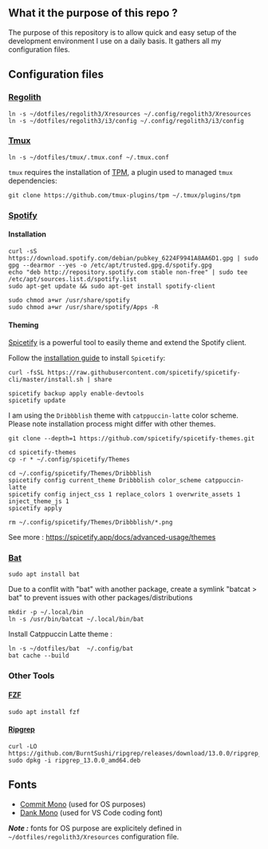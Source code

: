 ## What it the purpose of this repo ?

The purpose of this repository is to allow quick and easy setup of the development environment I use on a daily basis. It gathers all my configuration files.

## Configuration files

### [Regolith](https://regolith-desktop.com/docs/using-regolith/install/)

```
ln -s ~/dotfiles/regolith3/Xresources ~/.config/regolith3/Xresources
ln -s ~/dotfiles/regolith3/i3/config ~/.config/regolith3/i3/config
```

### [Tmux](https://github.com/tmux/tmux)

```
ln -s ~/dotfiles/tmux/.tmux.conf ~/.tmux.conf
```

`tmux` requires the installation of [TPM](https://github.com/tmux-plugins/tpm), a plugin used to managed `tmux` dependencies:

```
git clone https://github.com/tmux-plugins/tpm ~/.tmux/plugins/tpm
```

### [Spotify](https://www.spotify.com/us/download/linux/)

#### Installation

```
curl -sS https://download.spotify.com/debian/pubkey_6224F9941A8AA6D1.gpg | sudo gpg --dearmor --yes -o /etc/apt/trusted.gpg.d/spotify.gpg
echo "deb http://repository.spotify.com stable non-free" | sudo tee /etc/apt/sources.list.d/spotify.list
sudo apt-get update && sudo apt-get install spotify-client

sudo chmod a+wr /usr/share/spotify
sudo chmod a+wr /usr/share/spotify/Apps -R
```

#### Theming

[Spicetify](https://spicetify.app) is a powerful tool to easily theme and extend the Spotify client.

Follow the [installation guide](https://spicetify.app/docs/advanced-usage/installation/#linux-and-macos) to install `Spicetify`:

```
curl -fsSL https://raw.githubusercontent.com/spicetify/spicetify-cli/master/install.sh | share

spicetify backup apply enable-devtools
spicetify update
```

I am using the `Dribbblish` theme with `catppuccin-latte` color scheme. Please note installation process might differ with other themes.

```
git clone --depth=1 https://github.com/spicetify/spicetify-themes.git 

cd spicetify-themes
cp -r * ~/.config/spicetify/Themes

cd ~/.config/spicetify/Themes/Dribbblish
spicetify config current_theme Dribbblish color_scheme catppuccin-latte
spicetify config inject_css 1 replace_colors 1 overwrite_assets 1 inject_theme_js 1
spicetify apply

rm ~/.config/spicetify/Themes/Dribbblish/*.png
```

See more : https://spicetify.app/docs/advanced-usage/themes

### [Bat](https://github.com/sharkdp/bat)

```
sudo apt install bat
```

Due to a conflit with "bat" with another package, create a symlink "batcat > bat" to prevent issues with other packages/distributions

```
mkdir -p ~/.local/bin
ln -s /usr/bin/batcat ~/.local/bin/bat
```

Install Catppuccin Latte theme :

```
ln -s ~/dotfiles/bat  ~/.config/bat
bat cache --build
```

### Other Tools

#### [FZF](https://github.com/junegunn/fzf)

```
sudo apt install fzf
```

#### [Ripgrep](https://github.com/BurntSushi/ripgrep)

```
curl -LO https://github.com/BurntSushi/ripgrep/releases/download/13.0.0/ripgrep_13.0.0_amd64.deb
sudo dpkg -i ripgrep_13.0.0_amd64.deb
```

## Fonts

- [Commit Mono](https://commitmono.com/) (used for OS purposes)
- [Dank Mono](https://philpl.gumroad.com/l/dank-mono) (used for VS Code coding font)

***Note :*** fonts for OS purpose are explicitely defined in `~/dotfiles/regolith3/Xresources` configuration file.
